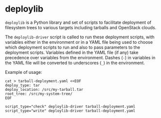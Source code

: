 deploylib
=========

`deploylib` is a Python library and set of scripts to facilitate
deployment of filesystem trees to various targets including
tarballs and OpenStack clouds.

The `deploylib-driver` script is called to run these deployment
scripts, with variables either in the environment or in a YAML
file being used to choose which deployment scripts to run and
also to pass parameters to the deployment scripts. Variables
defined in the YAML file (if any) take precedence over variables
from the environment. Dashes (`-`) in variables in the YAML file
will be converted to underscores (`_`) in the environment.

Example of usage:

    cat > tarball-deployment.yaml <<EOF
    deploy_type: tar
    deploy_location: /src/my-tarball.tar
    root_tree: /src/my-system-tree/
    EOF

    script_type="check" deploylib-driver tarball-deployment.yaml
    script_type="write" deploylib-driver tarball-deployment.yaml
